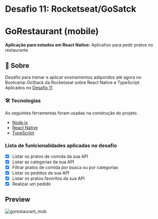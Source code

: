 # Desafio 11: Rocketseat/GoSatck

# GoRestaurant (mobile)
<p alin="center"><b>Aplicação para estudos em React Native:</b> Aplicativo para pedir pratos no restaurante </p>

## 🚀 Sobre
Desafio para treinar e aplicar ensinamentos adquiridos até agora no Bootcamp GoStack da Rocketseat sobre React Native e TypeScript. Aplicados no [Desafio 11](https://github.com/rocketseat-education/bootcamp-gostack-desafios/tree/master/desafio-react-native-delivery)

### 🛠 Tecnologias
As seguintes ferramentas foram usadas na construção do projeto.
 
- [Node.js](https://nodejs.org/en/)
- [React Native](https://reactnative.dev/)
- [TypeScript](https://www.typescriptlang.org/)

### Lista de funlcionalidades aplicadas no desafio
- [x] Listar os pratos de comida da sua API
- [x] Listar as categorias da sua API
- [x] Filtrar pratos de comida por busca ou por categorias
- [x] Listar os pedidos da sua API
- [x] Listar os pratos favoritos da sua API
- [x] Realizar um pedido

## Preview
![gorestaurant_mob](https://user-images.githubusercontent.com/26713717/90682134-e79c9280-e23a-11ea-86c1-ec92c221527c.png)
